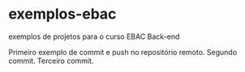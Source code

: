 # exemplos-ebac
exemplos de projetos para o curso EBAC Back-end

Primeiro exemplo de commit e push no repositório remoto.
Segundo commit.
Terceiro commit.